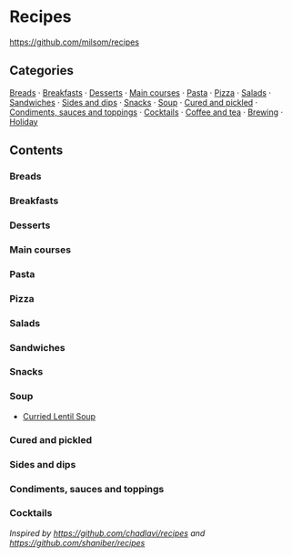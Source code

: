 # Recipes


<https://github.com/milsom/recipes>

## Categories

[Breads](#breads) &middot; [Breakfasts](#breakfasts) &middot; [Desserts](#desserts) &middot; [Main courses](#main-courses) &middot; [Pasta](#pasta) &middot; [Pizza](#pizza) &middot; [Salads](#salads) &middot; [Sandwiches](#sandwiches) &middot; [Sides and dips](#sides-and-dips) &middot; [Snacks](#snacks) &middot; [Soup](#soup) &middot; [Cured and pickled](#cured-and-pickled) &middot; [Condiments, sauces and toppings](#condiments-sauces-and-toppings) &middot; [Cocktails](#cocktails) &middot; [Coffee and tea](#coffee-and-tea) &middot; [Brewing](#brewing) &middot; [Holiday](#holiday)

## Contents

### Breads



### Breakfasts



### Desserts



### Main courses



### Pasta



### Pizza



### Salads



### Sandwiches



### Snacks



### Soup

* [Curried Lentil Soup](./food/soup/curried-lentil-soup.md)

### Cured and pickled



### Sides and dips



### Condiments, sauces and toppings



### Cocktails



_Inspired by <https://github.com/chadlavi/recipes> and <https://github.com/shaniber/recipes>_
